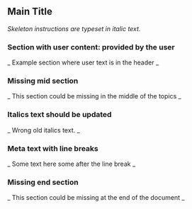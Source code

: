 ## Main Title

_Skeleton instructions are typeset in italic text._

### Section with user content: provided by the user

_ Example section where user text is in the header _

### Missing mid section

_ This section could be missing in the middle of the topics _

### Italics text should be updated

_ Wrong old italics text. _

### Meta text with line breaks

_ Some text here
some after the line break _

### Missing end section

_ This section could be missing at the end of the document _
